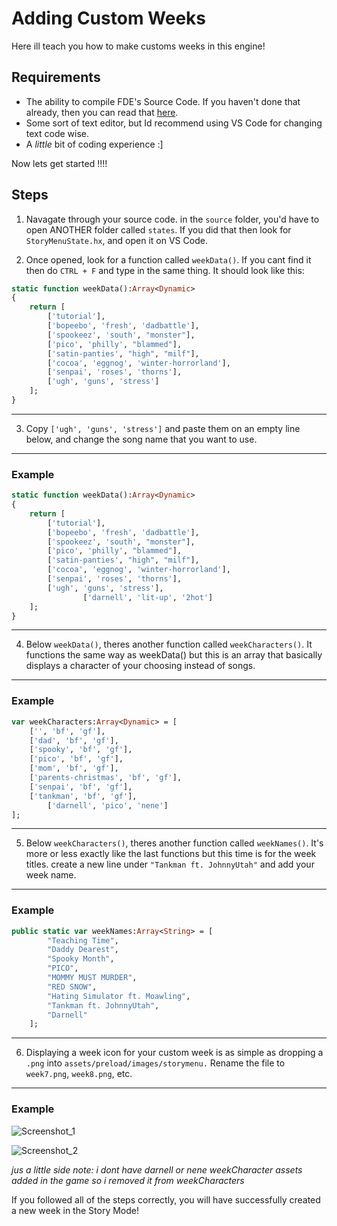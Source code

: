 # Adding Custom Weeks

Here ill teach you how to make customs weeks in this engine!

## Requirements
- The ability to compile FDE's Source Code. If you haven't done that already, then you can read that [here](https://github.com/AnimatingLegend/Funkin-Definitive-Edition/blob/experimental/docs/guides/building.md).
- Some sort of text editor, but Id recommend using VS Code for changing text code wise.
- A *little* bit of coding experience :]

Now lets get started !!!!

## Steps
1. Navagate through your source code. in the ```source``` folder, you'd have to open ANOTHER folder called ```states```. If you did that then look for ```StoryMenuState.hx```, and open it on VS Code.

2. Once opened, look for a function called ```weekData()```. If you cant find it then do ```CTRL + F``` and type in the same thing. It should look like this:

```haxe
static function weekData():Array<Dynamic>
{
	return [
		['tutorial'],
		['bopeebo', 'fresh', 'dadbattle'],
		['spookeez', 'south', "monster"],
		['pico', 'philly', "blammed"],
		['satin-panties', "high", "milf"],
		['cocoa', 'eggnog', 'winter-horrorland'],
		['senpai', 'roses', 'thorns'],
		['ugh', 'guns', 'stress']
	];
}
```
------------------------------------------------------------
3. Copy ```['ugh', 'guns', 'stress']``` and paste them on an empty line below, and change the song name that you want to use.
------------------------------------------------------------
### Example
```haxe
static function weekData():Array<Dynamic>
{
	return [
		['tutorial'],
		['bopeebo', 'fresh', 'dadbattle'],
		['spookeez', 'south', "monster"],
		['pico', 'philly', "blammed"],
		['satin-panties', "high", "milf"],
		['cocoa', 'eggnog', 'winter-horrorland'],
		['senpai', 'roses', 'thorns'],
		['ugh', 'guns', 'stress'],
                ['darnell', 'lit-up', '2hot']
	];
}
```
------------------------------------------------------------
4. Below ```weekData()```, theres another function called ```weekCharacters()```. It functions the same way as weekData() but this is an array that basically displays a character of your choosing instead of songs.
------------------------------------------------------------
### Example
```haxe
var weekCharacters:Array<Dynamic> = [
	['', 'bf', 'gf'],
	['dad', 'bf', 'gf'],
	['spooky', 'bf', 'gf'],
	['pico', 'bf', 'gf'],
	['mom', 'bf', 'gf'],
	['parents-christmas', 'bf', 'gf'],
	['senpai', 'bf', 'gf'],
	['tankman', 'bf', 'gf'],
        ['darnell', 'pico', 'nene']
];
```
------------------------------------------------------------
5. Below ```weekCharacters()```, theres another function called ```weekNames()```. It's more or less exactly like the last functions but this time is for the week titles. create a new line under ```"Tankman ft. JohnnyUtah"``` and add your week name.
------------------------------------------------------------
### Example
```haxe
public static var weekNames:Array<String> = [
		"Teaching Time",
		"Daddy Dearest",
		"Spooky Month",
		"PICO",
		"MOMMY MUST MURDER",
		"RED SNOW",
		"Hating Simulator ft. Moawling",
		"Tankman ft. JohnnyUtah",
        "Darnell"
	];
```
------------------------------------------------------------
6. Displaying a week icon for your custom week is as simple as dropping a ```.png``` into ```assets/preload/images/storymenu.``` Rename the file to ```week7.png```, ```week8.png```, etc.
------------------------------------------------------------
### Example
![Screenshot_1](https://github.com/AnimatingLegend/Funkin-Definitive-Edition/assets/83415030/8e1b57a6-928f-4f4d-9138-eb28ff01f275)

![Screenshot_2](https://github.com/AnimatingLegend/Funkin-Definitive-Edition/assets/83415030/9b711550-7677-43bc-9dbb-325280635660)

*jus a little side note: i dont have darnell or nene weekCharacter assets added in the game so i removed it from weekCharacters*

If you followed all of the steps correctly, you will have successfully created a new week in the Story Mode!